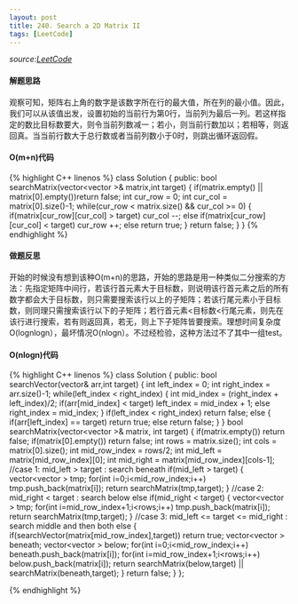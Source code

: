 ```yaml
---
layout: post
title: 240. Search a 2D Matrix II
tags: [LeetCode]
---
```


*source:[LeetCode][1]*

#### 解题思路
观察可知，矩阵右上角的数字是该数字所在行的最大值，所在列的最小值。因此，我们可以从该值出发，设置初始的当前行为第0行，当前列为最后一列。若这样指定的数比目标数要大，则令当前列数减一；若小，则当前行数加以；若相等，则返回真。当当前行数大于总行数或者当前列数小于0时，则跳出循环返回假。

#### O(m+n)代码
{% highlight C++ linenos %}
class Solution {
public:
	bool searchMatrix(vector<vector<int> >& matrix,int target)
	{
	    if(matrix.empty() || matrix[0].empty())return false;
	    int cur_row = 0;
	    int cur_col = matrix[0].size()-1;
	    while(cur_row < matrix.size() && cur_col >= 0)
	    {
	        if(matrix[cur_row][cur_col] > target)
	            cur_col --;
	        else if(matrix[cur_row][cur_col] < target)
	            cur_row ++;
	        else
	            return true;
	    }
	    return false;
	}
}
{% endhighlight %}
 

#### 做题反思
开始的时候没有想到该种O(m+n)的思路，开始的思路是用一种类似二分搜索的方法：先指定矩阵中间行，若该行首元素大于目标数，则说明该行首元素之后的所有数字都会大于目标数，则只需要搜索该行以上的子矩阵；若该行尾元素小于目标数，则同理只需搜索该行以下的子矩阵；若行首元素\<目标数\<行尾元素，则先在该行进行搜索，若有则返回真，若无，则上下子矩阵皆要搜索。理想时间复杂度O(lognlogn），最坏情况O(nlogn）。不过经检验，这种方法过不了其中一组test。

#### O(nlogn)代码

{% highlight C++ linenos %}
class Solution {
public:
	bool searchVector(vector<int>& arr,int target)
	{
	    int left_index = 0;
	    int right_index = arr.size()-1;
	    while(left_index < right_index)
	    {
	        int mid_index = (right_index + left_index)/2;
	        if(arr[mid_index] < target)
	            left_index = mid_index + 1;
	        else
	            right_index = mid_index;
	    }
	    if(left_index < right_index)
	        return false;
	    else
	    {
	        if(arr[left_index] == target)
	            return true;
	        else
	            return false;
	    }
	}
	bool searchMatrix(vector<vector<int> >& matrix, int target) {
	    if(matrix.empty())
	        return false;
	    if(matrix[0].empty())
	        return false;
	    int rows = matrix.size();
	    int cols = matrix[0].size();
	    int mid_row_index = rows/2;
	    int mid_left = matrix[mid_row_index][0];
	    int mid_right = matrix[mid_row_index][cols-1];
	    //case 1: mid_left > target : search beneath
	    if(mid_left > target)
	    {
	        vector<vector<int> > tmp;
	        for(int i=0;i<mid_row_index;i++)
	            tmp.push_back(matrix[i]);
	        return searchMatrix(tmp,target);
	    }
	    //case 2: mid_right < target : search below
	    else if(mid_right < target)
	    {
	        vector<vector<int> > tmp;
	        for(int i=mid_row_index+1;i<rows;i++)
	            tmp.push_back(matrix[i]);
	        return searchMatrix(tmp,target);
	    }
	    //case 3: mid_left <= target <= mid_right : search middle and then both
	    else
	    {
	        if(searchVector(matrix[mid_row_index],target))
	            return true;
	        vector<vector<int> > beneath;
	        vector<vector<int> > below;
	        for(int i=0;i<mid_row_index;i++)
	            beneath.push_back(matrix[i]);
	        for(int i=mid_row_index+1;i<rows;i++)
	            below.push_back(matrix[i]);
	        return searchMatrix(below,target) || searchMatrix(beneath,target);
	    }
	    return false;
	}
};

{% endhighlight %}


[1]:	https://leetcode.com/problems/search-a-2d-matrix-ii/?tab=Description